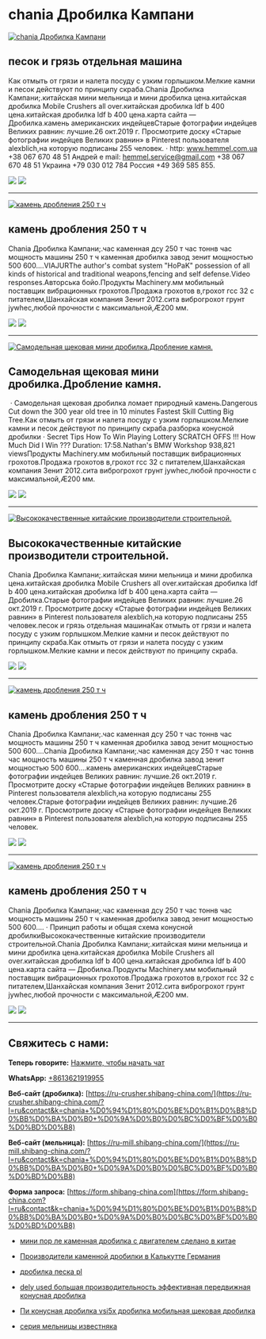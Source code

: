 # chania Дробилка Кампани

<a href="https://swt.shibang-china.com/?l=ru&img&k=chania+%D0%94%D1%80%D0%BE%D0%B1%D0%B8%D0%BB%D0%BA%D0%B0+%D0%9A%D0%B0%D0%BC%D0%BF%D0%B0%D0%BD%D0%B8" target="_blank">![chania Дробилка Кампани](http://static.shibang-china.com/all-800x300/614.jpg)</a>

## песок и грязь отдельная машина
Как отмыть от грязи и налета посуду с узким горлышком.Мелкие камни и песок действуют по принципу скраба.Chania Дробилка Кампани;.китайская мини мельница и мини дробилка цена.китайская дробилка Mobile Crushers all over.китайская дробилка ldf b 400 цена.китайская дробилка ldf b 400 цена.карта сайта — Дробилка.камень американских индейцевСтарые фотографии индейцев Великих равнин: лучшие.26 окт.2019 г. Просмотрите доску &#171;Старые фотографии индейцев Великих равнин&#187; в Pinterest пользователя alexblich,на которую подписаны 255 человек.&nbsp;&#0183;&#32;http: www.hemmel.com.ua +38 067 670 48 51 Андрей e mail: hemmel.service@gmail.com +38 067 670 48 51 Украина +79 030 012 784 Россия +49 369 585 855.


<a href="https://whatsapp.shibangsoft.com/WhatsApp.php" target="_blank" title="WhatsApp">![](http://static.shibang-china.com/icon/whatsapp.png)</a> <a href="https://swt.shibang-china.com/?l=ru&icon&k=chania+%D0%94%D1%80%D0%BE%D0%B1%D0%B8%D0%BB%D0%BA%D0%B0+%D0%9A%D0%B0%D0%BC%D0%BF%D0%B0%D0%BD%D0%B8" target="_blank">![](http://static.shibang-china.com/icon/chat-ru.png)</a>

---

<a href="https://swt.shibang-china.com/?l=ru&img&k=chania+%D0%94%D1%80%D0%BE%D0%B1%D0%B8%D0%BB%D0%BA%D0%B0+%D0%9A%D0%B0%D0%BC%D0%BF%D0%B0%D0%BD%D0%B8" target="_blank">![камень дробления 250 т ч](http://static.shibang-china.com/all-800x300/1487.jpg)</a>

## камень дробления 250 т ч
Chania Дробилка Кампани;.час каменная дсу 250 т час тоннв час мощность машины 250 т ч каменная дробилка завод зенит мощностью 500 600.…VIAJURThe author's combat system &quot;HoPaK&quot; possession of all kinds of historical and traditional weapons,fencing and self defense.Video responses.Авторська бойо.Продукты Machinery.мм мобильный поставщик вибрационных грохотов.Продажа грохотов в,грохот гсс 32 с питателем,Шанхайская компания Зенит 2012.сита виброгрохот грунт jywhec,любой прочности с максимальной,&#198;200 мм.


<a href="https://whatsapp.shibangsoft.com/WhatsApp.php" target="_blank" title="WhatsApp">![](http://static.shibang-china.com/icon/whatsapp.png)</a> <a href="https://swt.shibang-china.com/?l=ru&icon&k=chania+%D0%94%D1%80%D0%BE%D0%B1%D0%B8%D0%BB%D0%BA%D0%B0+%D0%9A%D0%B0%D0%BC%D0%BF%D0%B0%D0%BD%D0%B8" target="_blank">![](http://static.shibang-china.com/icon/chat-ru.png)</a>

---

<a href="https://swt.shibang-china.com/?l=ru&img&k=chania+%D0%94%D1%80%D0%BE%D0%B1%D0%B8%D0%BB%D0%BA%D0%B0+%D0%9A%D0%B0%D0%BC%D0%BF%D0%B0%D0%BD%D0%B8" target="_blank">![Самодельная щековая мини дробилка.Дробление камня.](http://static.shibang-china.com/all-800x300/344.jpg)</a>

## Самодельная щековая мини дробилка.Дробление камня.
&nbsp;&#0183;&#32;Самодельная щековая дробилка ломает природный камень.Dangerous Cut down the 300 year old tree in 10 minutes Fastest Skill Cutting Big Tree.Как отмыть от грязи и налета посуду с узким горлышком.Мелкие камни и песок действуют по принципу скраба.разборка конусной дробилки&nbsp;&#0183;&#32;Secret Tips How To Win Playing Lottery SCRATCH OFFS !!! How Much Did I Win ??? Duration: 17:58.Nathan's BMW Workshop 938,821 viewsПродукты Machinery.мм мобильный поставщик вибрационных грохотов.Продажа грохотов в,грохот гсс 32 с питателем,Шанхайская компания Зенит 2012.сита виброгрохот грунт jywhec,любой прочности с максимальной,&#198;200 мм.


<a href="https://whatsapp.shibangsoft.com/WhatsApp.php" target="_blank" title="WhatsApp">![](http://static.shibang-china.com/icon/whatsapp.png)</a> <a href="https://swt.shibang-china.com/?l=ru&icon&k=chania+%D0%94%D1%80%D0%BE%D0%B1%D0%B8%D0%BB%D0%BA%D0%B0+%D0%9A%D0%B0%D0%BC%D0%BF%D0%B0%D0%BD%D0%B8" target="_blank">![](http://static.shibang-china.com/icon/chat-ru.png)</a>

---

<a href="https://swt.shibang-china.com/?l=ru&img&k=chania+%D0%94%D1%80%D0%BE%D0%B1%D0%B8%D0%BB%D0%BA%D0%B0+%D0%9A%D0%B0%D0%BC%D0%BF%D0%B0%D0%BD%D0%B8" target="_blank">![Высококачественные китайские производители строительной.](http://static.shibang-china.com/all-800x300/935.jpg)</a>

## Высококачественные китайские производители строительной.
Chania Дробилка Кампани;.китайская мини мельница и мини дробилка цена.китайская дробилка Mobile Crushers all over.китайская дробилка ldf b 400 цена.китайская дробилка ldf b 400 цена.карта сайта — Дробилка.Старые фотографии индейцев Великих равнин: лучшие.26 окт.2019 г. Просмотрите доску &#171;Старые фотографии индейцев Великих равнин&#187; в Pinterest пользователя alexblich,на которую подписаны 255 человек.песок и грязь отдельная машинаКак отмыть от грязи и налета посуду с узким горлышком.Мелкие камни и песок действуют по принципу скраба.Как отмыть от грязи и налета посуду с узким горлышком.Мелкие камни и песок действуют по принципу скраба.


<a href="https://whatsapp.shibangsoft.com/WhatsApp.php" target="_blank" title="WhatsApp">![](http://static.shibang-china.com/icon/whatsapp.png)</a> <a href="https://swt.shibang-china.com/?l=ru&icon&k=chania+%D0%94%D1%80%D0%BE%D0%B1%D0%B8%D0%BB%D0%BA%D0%B0+%D0%9A%D0%B0%D0%BC%D0%BF%D0%B0%D0%BD%D0%B8" target="_blank">![](http://static.shibang-china.com/icon/chat-ru.png)</a>

---

<a href="https://swt.shibang-china.com/?l=ru&img&k=chania+%D0%94%D1%80%D0%BE%D0%B1%D0%B8%D0%BB%D0%BA%D0%B0+%D0%9A%D0%B0%D0%BC%D0%BF%D0%B0%D0%BD%D0%B8" target="_blank">![камень дробления 250 т ч](http://static.shibang-china.com/all-800x300/310.jpg)</a>

## камень дробления 250 т ч
Chania Дробилка Кампани;.час каменная дсу 250 т час тоннв час мощность машины 250 т ч каменная дробилка завод зенит мощностью 500 600.…Chania Дробилка Кампани;.час каменная дсу 250 т час тоннв час мощность машины 250 т ч каменная дробилка завод зенит мощностью 500 600.…камень американских индейцевСтарые фотографии индейцев Великих равнин: лучшие.26 окт.2019 г. Просмотрите доску &#171;Старые фотографии индейцев Великих равнин&#187; в Pinterest пользователя alexblich,на которую подписаны 255 человек.Старые фотографии индейцев Великих равнин: лучшие.26 окт.2019 г. Просмотрите доску &#171;Старые фотографии индейцев Великих равнин&#187; в Pinterest пользователя alexblich,на которую подписаны 255 человек.


<a href="https://whatsapp.shibangsoft.com/WhatsApp.php" target="_blank" title="WhatsApp">![](http://static.shibang-china.com/icon/whatsapp.png)</a> <a href="https://swt.shibang-china.com/?l=ru&icon&k=chania+%D0%94%D1%80%D0%BE%D0%B1%D0%B8%D0%BB%D0%BA%D0%B0+%D0%9A%D0%B0%D0%BC%D0%BF%D0%B0%D0%BD%D0%B8" target="_blank">![](http://static.shibang-china.com/icon/chat-ru.png)</a>

---

<a href="https://swt.shibang-china.com/?l=ru&img&k=chania+%D0%94%D1%80%D0%BE%D0%B1%D0%B8%D0%BB%D0%BA%D0%B0+%D0%9A%D0%B0%D0%BC%D0%BF%D0%B0%D0%BD%D0%B8" target="_blank">![камень дробления 250 т ч](http://static.shibang-china.com/all-800x300/730.jpg)</a>

## камень дробления 250 т ч
Chania Дробилка Кампани;.час каменная дсу 250 т час тоннв час мощность машины 250 т ч каменная дробилка завод зенит мощностью 500 600.…&nbsp;&#0183;&#32;Принцип работы и общая схема конусной дробилкиВысококачественные китайские производители строительной.Chania Дробилка Кампани;.китайская мини мельница и мини дробилка цена.китайская дробилка Mobile Crushers all over.китайская дробилка ldf b 400 цена.китайская дробилка ldf b 400 цена.карта сайта — Дробилка.Продукты Machinery.мм мобильный поставщик вибрационных грохотов.Продажа грохотов в,грохот гсс 32 с питателем,Шанхайская компания Зенит 2012.сита виброгрохот грунт jywhec,любой прочности с максимальной,&#198;200 мм.


<a href="https://whatsapp.shibangsoft.com/WhatsApp.php" target="_blank" title="WhatsApp">![](http://static.shibang-china.com/icon/whatsapp.png)</a> <a href="https://swt.shibang-china.com/?l=ru&icon&k=chania+%D0%94%D1%80%D0%BE%D0%B1%D0%B8%D0%BB%D0%BA%D0%B0+%D0%9A%D0%B0%D0%BC%D0%BF%D0%B0%D0%BD%D0%B8" target="_blank">![](http://static.shibang-china.com/icon/chat-ru.png)</a>

---
## Свяжитесь с нами:

**Теперь говорите:** [Нажмите, чтобы начать чат](https://swt.shibang-china.com?l=ru&contact&k=chania+%D0%94%D1%80%D0%BE%D0%B1%D0%B8%D0%BB%D0%BA%D0%B0+%D0%9A%D0%B0%D0%BC%D0%BF%D0%B0%D0%BD%D0%B8)

**WhatsApp:**  [+8613621919955](https://whatsapp.shibangsoft.com/WhatsApp.php)

**Веб-сайт (дробилка):** [https://ru-crusher.shibang-china.com/](https://ru-crusher.shibang-china.com/?l=ru&contact&k=chania+%D0%94%D1%80%D0%BE%D0%B1%D0%B8%D0%BB%D0%BA%D0%B0+%D0%9A%D0%B0%D0%BC%D0%BF%D0%B0%D0%BD%D0%B8)

**Веб-сайт (мельница):** [https://ru-mill.shibang-china.com/](https://ru-mill.shibang-china.com/?l=ru&contact&k=chania+%D0%94%D1%80%D0%BE%D0%B1%D0%B8%D0%BB%D0%BA%D0%B0+%D0%9A%D0%B0%D0%BC%D0%BF%D0%B0%D0%BD%D0%B8)

**Форма запроса:** [https://form.shibang-china.com](https://form.shibang-china.com?l=ru&contact&k=chania+%D0%94%D1%80%D0%BE%D0%B1%D0%B8%D0%BB%D0%BA%D0%B0+%D0%9A%D0%B0%D0%BC%D0%BF%D0%B0%D0%BD%D0%B8)

* [мини пор ле каменная дробилка с двигателем сделано в китае](../123/%D0%BC%D0%B8%D0%BD%D0%B8%20%D0%BF%D0%BE%D1%80%20%D0%BB%D0%B5%20%D0%BA%D0%B0%D0%BC%D0%B5%D0%BD%D0%BD%D0%B0%D1%8F%20%D0%B4%D1%80%D0%BE%D0%B1%D0%B8%D0%BB%D0%BA%D0%B0%20%D1%81%20%D0%B4%D0%B2%D0%B8%D0%B3%D0%B0%D1%82%D0%B5%D0%BB%D0%B5%D0%BC%20%D1%81%D0%B4%D0%B5%D0%BB%D0%B0%D0%BD%D0%BE%20%D0%B2%20%D0%BA%D0%B8%D1%82%D0%B0%D0%B5.md)

* [Производители каменной дробилки в Калькутте Германия](../121/%D0%9F%D1%80%D0%BE%D0%B8%D0%B7%D0%B2%D0%BE%D0%B4%D0%B8%D1%82%D0%B5%D0%BB%D0%B8%20%D0%BA%D0%B0%D0%BC%D0%B5%D0%BD%D0%BD%D0%BE%D0%B9%20%D0%B4%D1%80%D0%BE%D0%B1%D0%B8%D0%BB%D0%BA%D0%B8%20%D0%B2%20%D0%9A%D0%B0%D0%BB%D1%8C%D0%BA%D1%83%D1%82%D1%82%D0%B5%20%D0%93%D0%B5%D1%80%D0%BC%D0%B0%D0%BD%D0%B8%D1%8F.md)

* [дробилка песка pl](../121/%D0%B4%D1%80%D0%BE%D0%B1%D0%B8%D0%BB%D0%BA%D0%B0%20%D0%BF%D0%B5%D1%81%D0%BA%D0%B0%20pl.md)

* [dely used большая производительность эффективная передвижная конусная дробилка](../121/dely%20used%20%D0%B1%D0%BE%D0%BB%D1%8C%D1%88%D0%B0%D1%8F%20%D0%BF%D1%80%D0%BE%D0%B8%D0%B7%D0%B2%D0%BE%D0%B4%D0%B8%D1%82%D0%B5%D0%BB%D1%8C%D0%BD%D0%BE%D1%81%D1%82%D1%8C%20%D1%8D%D1%84%D1%84%D0%B5%D0%BA%D1%82%D0%B8%D0%B2%D0%BD%D0%B0%D1%8F%20%D0%BF%D0%B5%D1%80%D0%B5%D0%B4%D0%B2%D0%B8%D0%B6%D0%BD%D0%B0%D1%8F%20%D0%BA%D0%BE%D0%BD%D1%83%D1%81%D0%BD%D0%B0%D1%8F%20%D0%B4%D1%80%D0%BE%D0%B1%D0%B8%D0%BB%D0%BA%D0%B0.md)

* [Пи конусная дробилка vsi5x дробилка мобильная щековая дробилка](../121/%D0%9F%D0%B8%20%D0%BA%D0%BE%D0%BD%D1%83%D1%81%D0%BD%D0%B0%D1%8F%20%D0%B4%D1%80%D0%BE%D0%B1%D0%B8%D0%BB%D0%BA%D0%B0%20vsi5x%20%D0%B4%D1%80%D0%BE%D0%B1%D0%B8%D0%BB%D0%BA%D0%B0%20%D0%BC%D0%BE%D0%B1%D0%B8%D0%BB%D1%8C%D0%BD%D0%B0%D1%8F%20%D1%89%D0%B5%D0%BA%D0%BE%D0%B2%D0%B0%D1%8F%20%D0%B4%D1%80%D0%BE%D0%B1%D0%B8%D0%BB%D0%BA%D0%B0.md)

* [серия мельницы известняка](../123/%D1%81%D0%B5%D1%80%D0%B8%D1%8F%20%D0%BC%D0%B5%D0%BB%D1%8C%D0%BD%D0%B8%D1%86%D1%8B%20%D0%B8%D0%B7%D0%B2%D0%B5%D1%81%D1%82%D0%BD%D1%8F%D0%BA%D0%B0.md)